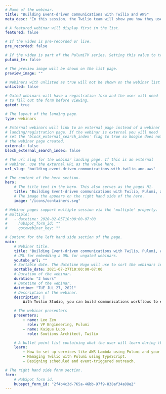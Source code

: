 ```yaml
---
# Name of the webinar.
title: "Building Event-driven communications with Twilio and AWS"
meta_desc: "In this session, the Twilio team will show you how they use Pulumi and how you can create powerful scheduling tools for your customer communications."

# A featured webinar will display first in the list.
featured: false

# If the video is pre-recorded or live.
pre_recorded: false

# If the video is part of the PulumiTV series. Setting this value to true will list the video in the "PulumiTV" section.
pulumi_tv: false

# The preview image will be shown on the list page.
preview_image: ""

# Webinars with unlisted as true will not be shown on the webinar list
unlisted: false

# Gated webinars will have a registration form and the user will need
# to fill out the form before viewing.
gated: true

# The layout of the landing page.
type: webinars

# External webinars will link to an external page instead of a webinar
# landing/registration page. If the webinar is external you will need
# set the 'block_external_search_index' flag to true so Google does not index
# the webinar page created.
external: false
block_external_search_index: false

# The url slug for the webinar landing page. If this is an external
# webinar, use the external URL as the value here.
url_slug: "building-event-driven-communications-with-twilio-and-aws"

# The content of the hero section.
hero:
    # The title text in the hero. This also serves as the pages H1.
    title: "Building Event-driven communications with Twilio, Pulumi, and AWS"
    # The image the appears on the right hand side of the hero.
    image: "/icons/containers.svg"

# Webinar pages support multiple session via the 'multiple' property.
# multiple:
#   - datetime: 2020-02-05T10:00:00-07:00
#     hubspot_form_id: ""
#     gotowebinar_key: ""

# Content for the left hand side section of the page.
main:
    # Webinar title.
    title: "Building Event-driven communications with Twilio, Pulumi, and AWS"
    # URL for embedding a URL for ungated webinars.
    youtube_url: ""
    # Sortable date. The datetime Hugo will use to sort the webinars in date order.
    sortable_date: 2021-07-27T10:00:00-07:00
    # Duration of the webinar.
    duration: "2 hours"
    # Datetime of the webinar.
    datetime: "TUE JUL 27, 2021"
    # Description of the webinar.
    description: |
        With Twilio Studio, you can build communications workflows to engage your customers, but, what if you wanted to schedule regular outreach or trigger a communications workflow based on some event in AWS? In this session, the Twilio team will show you how they use Pulumi to manage infrastructure and how you can use Infrastructure as Code to create powerful scheduling tools for your customer communications.

    # The webinar presenters
    presenters:
        - name: Lee Zen
          role: VP Engineering, Pulumi
        - name: Kaique Lupo
          role: Soutions Architect, Twilio

    # A bullet point list containing what the user will learn during the webinar.
    learn:
        - How to set up services like AWS Lambda using Pulumi and your favorite programming languages.
        - Managing Twilio with Pulumi using TypeScript.
        - Designing scheduled and event-triggered outreach.

# The right hand side form section.
form:
    # HubSpot form id.
    hubspot_form_id: "2f4b4c3d-765a-46bb-97f9-838af34a08e2"
---
```

